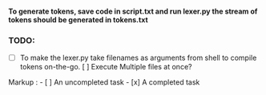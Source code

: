 #### To generate tokens, save code in script.txt and run lexer.py the stream of tokens should be generated in tokens.txt


### TODO:
- [ ] To make the lexer.py take filenames as arguments from shell to compile tokens on-the-go. 
  [ ] Execute Multiple files at once?

  
 Markup : - [ ] An uncompleted task
          - [x] A completed task
